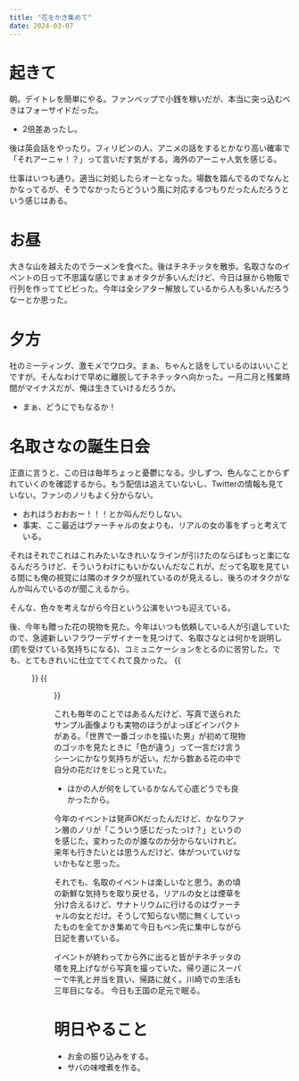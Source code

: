 ```yaml
---
title: "花をかき集めて"
date: 2024-03-07
---
```


# 起きて
朝。デイトレを簡単にやる。ファンペップで小銭を稼いだが、本当に突っ込むべきはフォーサイドだった。
- 2倍差あったし。

後は英会話をやったり。フィリピンの人、アニメの話をするとかなり高い確率で「それアーニャ！？」って言いだす気がする。海外のアーニャ人気を感じる。

仕事はいつも通り。適当に対処したらオーとなった。場数を踏んでるのでなんとかなってるが、そうでなかったらどういう風に対応するつもりだったんだろうという感じはある。


# お昼
大きな山を越えたのでラーメンを食べた。後はチネチッタを散歩。名取さなのイベントの日って不思議な感じでまぁオタクが多いんだけど、今日は昼から物販で行列を作っててビビった。今年は全シアター解放しているから人も多いんだろうなーとか思った。

# 夕方
社のミーティング、激モメでワロタ。まぁ、ちゃんと話をしているのはいいことですが。そんなわけで早めに離脱してチネチッタへ向かった。一月二月と残業時間がマイナスだが、俺は生きていけるだろうか。
- まぁ、どうにでもなるか！

# 名取さなの誕生日会
正直に言うと、この日は毎年ちょっと憂鬱になる。少しずつ、色んなことからずれていくのを確認するから。もう配信は追えていないし、Twitterの情報も見ていない。ファンのノリもよく分からない。
- おれはうおおおー！！！とか叫んだりしない。
- 事実、ここ最近はヴァーチャルの女よりも、リアルの女の事をずっと考えている。

それはそれでこれはこれみたいなきれいなラインが引けたのならばもっと楽になるんだろうけど、そういうわけにもいかないんだなこれが。だって名取を見ている間にも俺の視覚には隣のオタクが揺れているのが見えるし、後ろのオタクがなんか叫んでいるのが聞こえるから。

そんな、色々を考えながら今日という公演をいつも迎えている。

後、今年も贈った花の現物を見た。今年はいつも依頼している人が引退していたので、急遽新しいフラワーデザイナーを見つけて、名取さなとは何かを説明し(罰を受けている気持ちになる)、コミュニケーションをとるのに苦労した。でも、とてもきれいに仕立ててくれて良かった。
{{<figure src="/media/2024-03-07-flower.jpg" alt="flower">}}
{{<figure src="/media/2024-03-07-flower2.jpg" alt="flower2">}}

これも毎年のことではあるんだけど、写真で送られたサンプル画像よりも実物のほうがよっぽどインパクトがある。「世界で一番ゴッホを描いた男」が初めて現物のゴッホを見たときに「色が違う」って一言だけ言うシーンにかなり気持ちが近い。だから数ある花の中で自分の花だけをじっと見ていた。
- ほかの人が何をしているかなんて心底どうでも良かったから。


今年のイベントは発声OKだったんだけど、かなりファン層のノリが「こういう感じだったっけ？」というのを感じた。変わったのが誰なのか分からないけれど。来年も行きたいとは思うんだけど、体がついていけないかもなと思った。

それでも、名取のイベントは楽しいなと思う。あの頃の新鮮な気持ちを取り戻せる。リアルの女とは煙草を分け合えるけど、サナトリウムに行けるのはヴァーチャルの女とだけ。そうして知らない間に無くしていったものを全てかき集めて今日もペン先に集中しながら日記を書いている。

イベントが終わってから外に出ると皆がチネチッタの塔を見上げながら写真を撮っていた。帰り道にスーパーで牛乳と弁当を買い、帰路に就く。川崎での生活も三年目になる。
今日も王国の足元で眠る。

# 明日やること
- お金の振り込みをする。
- サバの味噌煮を作る。